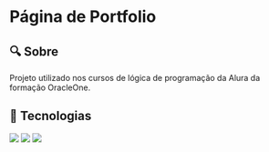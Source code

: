 <h1>Página de Portfolio</h1>

<h2>🔍 Sobre</h2>
<p>Projeto utilizado nos cursos de lógica de programação da Alura da formação OracleOne.</p>

## 🔧 Tecnologias
<div>
  <img src="https://img.shields.io/badge/HTML-239120?style=for-the-badge&logo=html5&logoColor=white">
  <img src="https://img.shields.io/badge/CSS-239120?&style=for-the-badge&logo=css3&logoColor=white">
  <img src="https://img.shields.io/badge/JavaScript-F7DF1E?style=for-the-badge&logo=javascript&logoColor=black">
</div>
